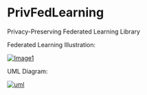 # PrivFedLearning
Privacy-Preserving Federated Learning Library

Federated Learning Illustration: 

<a href="https://imgbb.com/"><img src="https://i.ibb.co/5vWz789/Image1.png" alt="Image1" border="0"></a>

UML Diagram: 

<a href="https://ibb.co/jJg7nhq"><img src="https://i.ibb.co/vXZ201f/uml.png" alt="uml" border="0"></a>
